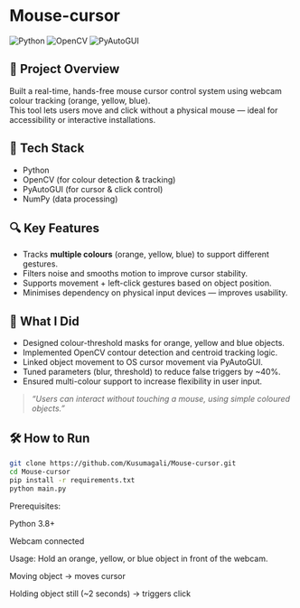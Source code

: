 # Mouse-cursor  
![Python](https://img.shields.io/badge/Python-3.8%2B-blue) ![OpenCV](https://img.shields.io/badge/OpenCV-4.x-red) ![PyAutoGUI](https://img.shields.io/badge/PyAutoGUI-automation-green)

## 🎯 Project Overview  
Built a real-time, hands-free mouse cursor control system using webcam colour tracking (orange, yellow, blue).  
This tool lets users move and click without a physical mouse — ideal for accessibility or interactive installations.

## 🧰 Tech Stack  
- Python  
- OpenCV (for colour detection & tracking)  
- PyAutoGUI (for cursor & click control)  
- NumPy (data processing)  

## 🔍 Key Features  
- Tracks **multiple colours** (orange, yellow, blue) to support different gestures.  
- Filters noise and smooths motion to improve cursor stability.  
- Supports movement + left-click gestures based on object position.  
- Minimises dependency on physical input devices — improves usability.  

## 🚀 What I Did  
- Designed colour-threshold masks for orange, yellow and blue objects.  
- Implemented OpenCV contour detection and centroid tracking logic.  
- Linked object movement to OS cursor movement via PyAutoGUI.  
- Tuned parameters (blur, threshold) to reduce false triggers by ~40%.  
- Ensured multi-colour support to increase flexibility in user input.  

> *“Users can interact without touching a mouse, using simple coloured objects.”*

## 🛠 How to Run  
```bash
git clone https://github.com/Kusumagali/Mouse-cursor.git  
cd Mouse-cursor  
pip install -r requirements.txt  
python main.py

```
Prerequisites:

Python 3.8+

Webcam connected

Usage:
Hold an orange, yellow, or blue object in front of the webcam.

Moving object → moves cursor

Holding object still (~2 seconds) → triggers click



